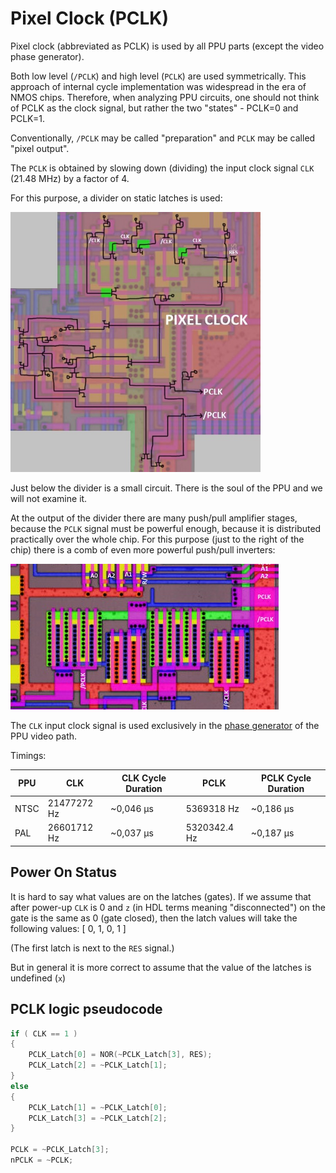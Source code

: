 # Pixel Clock (PCLK)

Pixel clock (abbreviated as PCLK) is used by all PPU parts (except the video phase generator).

Both low level (`/PCLK`) and high level (`PCLK`) are used symmetrically. This approach of internal cycle implementation was widespread in the era of NMOS chips. Therefore, when analyzing PPU circuits, one should not think of PCLK as the clock signal, but rather the two "states" - PCLK=0 and PCLK=1.

Conventionally, `/PCLK` may be called "preparation" and `PCLK` may be called "pixel output".

The `PCLK` is obtained by slowing down (dividing) the input clock signal `CLK` (21.48 MHz) by a factor of 4.

For this purpose, a divider on static latches is used:

<img src="/BreakingNESWiki/imgstore/pclk.jpg" width="400px">

Just below the divider is a small circuit. There is the soul of the PPU and we will not examine it.

At the output of the divider there are many push/pull amplifier stages, because the `PCLK` signal must be powerful enough, because it is distributed practically over the whole chip. For this purpose (just to the right of the chip) there is a comb of even more powerful push/pull inverters:

![pclk_amp](/BreakingNESWiki/imgstore/pclk_amp.jpg)

The `CLK` input clock signal is used exclusively in the [phase generator](video_out.md) of the PPU video path.

Timings:

|PPU|CLK|CLK Cycle Duration|PCLK|PCLK Cycle Duration|
|---|---|---|---|---|
|NTSC|21477272 Hz|~0,046 µs|5369318 Hz|~0,186 µs|
|PAL|26601712 Hz|~0,037 µs|5320342.4 Hz|~0,187 µs|

## Power On Status

It is hard to say what values are on the latches (gates). If we assume that after power-up `CLK` is 0 and `z` (in HDL terms meaning "disconnected") on the gate is the same as 0 (gate closed), then the latch values will take the following values: [ 0, 1, 0, 1 ]

(The first latch is next to the `RES` signal.)

But in general it is more correct to assume that the value of the latches is undefined (`x`)

## PCLK logic pseudocode

```c
if ( CLK == 1 )
{
    PCLK_Latch[0] = NOR(~PCLK_Latch[3], RES);
    PCLK_Latch[2] = ~PCLK_Latch[1];
}
else
{
    PCLK_Latch[1] = ~PCLK_Latch[0];
    PCLK_Latch[3] = ~PCLK_Latch[2];
}

PCLK = ~PCLK_Latch[3];
nPCLK = ~PCLK;
```

